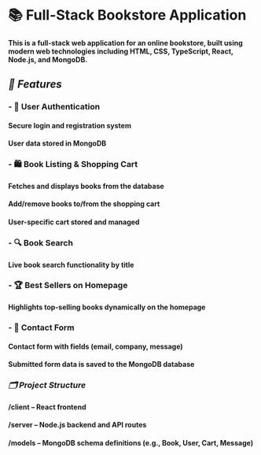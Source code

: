 # 📚 Full-Stack Bookstore Application
#### This is a full-stack web application for an online bookstore, built using modern web technologies including HTML, CSS, TypeScript, React, Node.js, and MongoDB.

## ***🚀 Features***
### - 🔐 User Authentication
#### Secure login and registration system
#### User data stored in MongoDB
### - 🛍️ Book Listing & Shopping Cart
#### Fetches and displays books from the database
#### Add/remove books to/from the shopping cart
#### User-specific cart stored and managed
### - 🔍 Book Search
#### Live book search functionality by title
### - 🏆 Best Sellers on Homepage
#### Highlights top-selling books dynamically on the homepage
### - 🧾 Contact Form
#### Contact form with fields (email, company, message)
#### Submitted form data is saved to the MongoDB database

### ***🗂️ Project Structure***
#### /client – React frontend
#### /server – Node.js backend and API routes
#### /models – MongoDB schema definitions (e.g., Book, User, Cart, Message)


